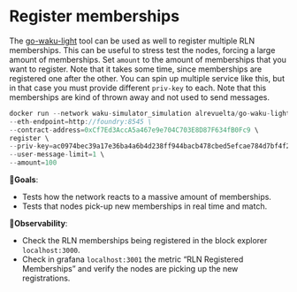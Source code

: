 # Register memberships


The [go-waku-light](https://github.com/alrevuelta/go-waku-light) tool can be used as well to register multiple RLN memberships. This can be useful to stress test the nodes, forcing a large amount of memberships. Set `amount` to the amount of memberships that you want to register. Note that it takes some time, since memberships are registered one after the other. You can spin up multiple service like this, but in that case you must provide different `priv-key` to each. Note that this memberships are kind of thrown away and not used to send messages.

```jsx
docker run --network waku-simulator_simulation alrevuelta/go-waku-light:07b8f32 \
--eth-endpoint=http://foundry:8545 \
--contract-address=0xCf7Ed3AccA5a467e9e704C703E8D87F634fB0Fc9 \
register \
--priv-key=ac0974bec39a17e36ba4a6b4d238ff944bacb478cbed5efcae784d7bf4f2ff80 \
--user-message-limit=1 \
--amount=100

```

🎯**Goals**:

- Tests how the network reacts to a massive amount of memberships.
- Tests that nodes pick-up new memberships in real time and match.

👀**Observability**:

- Check the RLN memberships being registered in the block explorer `localhost:3000`.
- Check in grafana `localhost:3001` the metric “RLN Registered Memberships” and verify the nodes are picking up the new registrations.

